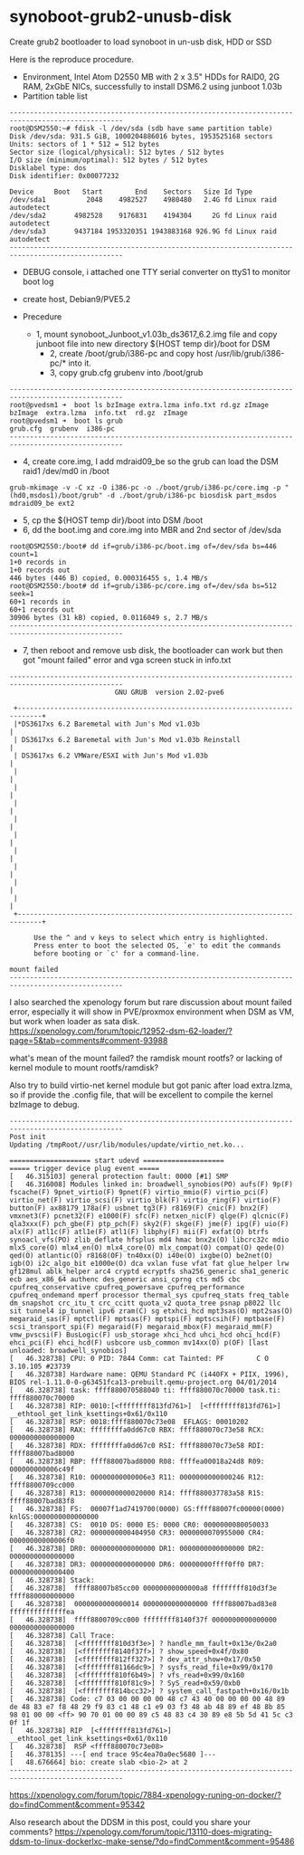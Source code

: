 # synoboot-grub2-unusb-disk
Create grub2 bootloader to load synoboot in un-usb disk, HDD or SSD

Here is the reproduce procedure.
 - Environment, Intel Atom D2550 MB with 2 x 3.5" HDDs for RAID0, 2G RAM, 2xGbE NICs, successfully to install DSM6.2 using junboot 1.03b
 - Partition table list
```
--------------------------------------------------------------------------------------------------
root@DSM2550:~# fdisk -l /dev/sda (sdb have same partition table)
Disk /dev/sda: 931.5 GiB, 1000204886016 bytes, 1953525168 sectors
Units: sectors of 1 * 512 = 512 bytes
Sector size (logical/physical): 512 bytes / 512 bytes
I/O size (minimum/optimal): 512 bytes / 512 bytes
Disklabel type: dos
Disk identifier: 0x00077232

Device     Boot   Start        End    Sectors   Size Id Type
/dev/sda1          2048    4982527    4980480   2.4G fd Linux raid autodetect
/dev/sda2       4982528    9176831    4194304     2G fd Linux raid autodetect
/dev/sda3       9437184 1953320351 1943883168 926.9G fd Linux raid autodetect
--------------------------------------------------------------------------------------------------
```
- DEBUG console, i attached one TTY serial converter on ttyS1 to monitor boot log
- create host, Debian9/PVE5.2

- Precedure
  - 1, mount synoboot_Junboot_v1.03b_ds3617_6.2.img file and copy junboot file into new directory ${HOST temp dir}/boot for DSM
	- 2, create /boot/grub/i386-pc and copy host /usr/lib/grub/i386-pc/* into it.
	- 3, copy grub.cfg grubenv into /boot/grub
```
--------------------------------------------------------------------------------------------------
root@pvedsm1 ➜  boot ls bzImage extra.lzma info.txt rd.gz zImage
bzImage  extra.lzma  info.txt  rd.gz  zImage
root@pvedsm1 ➜  boot ls grub
grub.cfg  grubenv  i386-pc
--------------------------------------------------------------------------------------------------
```
- 4, create core.img, I add mdraid09_be so the grub can load the DSM raid1 /dev/md0 in /boot
```
grub-mkimage -v -C xz -O i386-pc -o ./boot/grub/i386-pc/core.img -p "(hd0,msdos1)/boot/grub" -d ./boot/grub/i386-pc biosdisk part_msdos mdraid09_be ext2
```
- 5, cp the ${HOST temp dir}/boot into DSM /boot
- 6, dd the boot.img and core.img into MBR and 2nd sector of /dev/sda
```--------------------------------------------------------------------------------------------------
root@DSM2550:/boot# dd if=grub/i386-pc/boot.img of=/dev/sda bs=446 count=1
1+0 records in
1+0 records out
446 bytes (446 B) copied, 0.000316455 s, 1.4 MB/s
root@DSM2550:/boot# dd if=grub/i386-pc/core.img of=/dev/sda bs=512 seek=1
60+1 records in
60+1 records out
30906 bytes (31 kB) copied, 0.0116049 s, 2.7 MB/s
--------------------------------------------------------------------------------------------------
```
- 7, then reboot and remove usb disk, the bootloader can work but then got "mount failed" error and vga screen stuck in info.txt
```
--------------------------------------------------------------------------------------------------
                          GNU GRUB  version 2.02-pve6

 +----------------------------------------------------------------------------+
 |*DS3617xs 6.2 Baremetal with Jun's Mod v1.03b                               |
 | DS3617xs 6.2 Baremetal with Jun's Mod v1.03b Reinstall                     |
 | DS3617xs 6.2 VMWare/ESXI with Jun's Mod v1.03b                             |
 |                                                                            |
 |                                                                            |
 |                                                                            |
 |                                                                            |
 |                                                                            |
 |                                                                            |
 |                                                                            |
 |                                                                            |
 |                                                                            |
 +----------------------------------------------------------------------------+

      Use the ^ and v keys to select which entry is highlighted.
      Press enter to boot the selected OS, `e' to edit the commands
      before booting or `c' for a command-line.

mount failed
--------------------------------------------------------------------------------------------------
```
I also searched the xpenology forum but rare discussion about mount failed error, especially it will show in PVE/proxmox environment  when DSM as VM, but work when loader as sata disk.
https://xpenology.com/forum/topic/12952-dsm-62-loader/?page=5&tab=comments#comment-93988

what's mean of the mount failed? the ramdisk mount rootfs? or lacking of kernel module to mount rootfs/ramdisk?

Also try to build virtio-net kernel module but got panic after load extra.lzma, so if provide the .config file, that will be excellent to compile the kernel bzImage to debug.
```
--------------------------------------------------------------------------------------------------
Post init
Updating /tmpRoot//usr/lib/modules/update/virtio_net.ko...

==================== start udevd ====================
===== trigger device plug event =====
[   46.315103] general protection fault: 0000 [#1] SMP
[   46.316008] Modules linked in: broadwell_synobios(PO) aufs(F) 9p(F) fscache(F) 9pnet_virtio(F) 9pnet(F) virtio_mmio(F) virtio_pci(F) virtio_net(F) virtio_scsi(F) virtio_blk(F) virtio_ring(F) virtio(F) button(F) ax88179_178a(F) usbnet tg3(F) r8169(F) cnic(F) bnx2(F) vmxnet3(F) pcnet32(F) e1000(F) sfc(F) netxen_nic(F) qlge(F) qlcnic(F) qla3xxx(F) pch_gbe(F) ptp_pch(F) sky2(F) skge(F) jme(F) ipg(F) uio(F) alx(F) atl1c(F) atl1e(F) atl1(F) libphy(F) mii(F) exfat(O) btrfs synoacl_vfs(PO) zlib_deflate hfsplus md4 hmac bnx2x(O) libcrc32c mdio mlx5_core(O) mlx4_en(O) mlx4_core(O) mlx_compat(O) compat(O) qede(O) qed(O) atlantic(O) r8168(OF) tn40xx(O) i40e(O) ixgbe(O) be2net(O) igb(O) i2c_algo_bit e1000e(O) dca vxlan fuse vfat fat glue_helper lrw gf128mul ablk_helper arc4 cryptd ecryptfs sha256_generic sha1_generic ecb aes_x86_64 authenc des_generic ansi_cprng cts md5 cbc cpufreq_conservative cpufreq_powersave cpufreq_performance cpufreq_ondemand mperf processor thermal_sys cpufreq_stats freq_table dm_snapshot crc_itu_t crc_ccitt quota_v2 quota_tree psnap p8022 llc sit tunnel4 ip_tunnel ipv6 zram(C) sg etxhci_hcd mpt3sas(O) mpt2sas(O) megaraid_sas(F) mptctl(F) mptsas(F) mptspi(F) mptscsih(F) mptbase(F) scsi_transport_spi(F) megaraid(F) megaraid_mbox(F) megaraid_mm(F) vmw_pvscsi(F) BusLogic(F) usb_storage xhci_hcd uhci_hcd ohci_hcd(F) ehci_pci(F) ehci_hcd(F) usbcore usb_common mv14xx(O) p(OF) [last unloaded: broadwell_synobios]
[   46.328738] CPU: 0 PID: 7844 Comm: cat Tainted: PF        C O 3.10.105 #23739
[   46.328738] Hardware name: QEMU Standard PC (i440FX + PIIX, 1996), BIOS rel-1.11.0-0-g63451fca13-prebuilt.qemu-project.org 04/01/2014
[   46.328738] task: ffff880070588040 ti: ffff880070c70000 task.ti: ffff880070c70000
[   46.328738] RIP: 0010:[<ffffffff813fd761>]  [<ffffffff813fd761>] __ethtool_get_link_ksettings+0x61/0x110
[   46.328738] RSP: 0018:ffff880070c73e08  EFLAGS: 00010202
[   46.328738] RAX: ffffffffa0dd67c0 RBX: ffff880070c73e58 RCX: 0000000000000000
[   46.328738] RDX: ffffffffa0dd67c0 RSI: ffff880070c73e58 RDI: ffff88007bad8000
[   46.328738] RBP: ffff88007bad8000 R08: ffffea00018a24d8 R09: 000000000006c49f
[   46.328738] R10: 00000000000006e3 R11: 0000000000000246 R12: ffff8800709cc000
[   46.328738] R13: 0000000000020000 R14: ffff880037783a58 R15: ffff88007bad83f8
[   46.328738] FS:  00007f1ad7419700(0000) GS:ffff88007fc00000(0000) knlGS:0000000000000000
[   46.328738] CS:  0010 DS: 0000 ES: 0000 CR0: 0000000080050033
[   46.328738] CR2: 0000000000404950 CR3: 0000000070955000 CR4: 00000000000006f0
[   46.328738] DR0: 0000000000000000 DR1: 0000000000000000 DR2: 0000000000000000
[   46.328738] DR3: 0000000000000000 DR6: 00000000ffff0ff0 DR7: 0000000000000400
[   46.328738] Stack:
[   46.328738]  ffff88007b85cc00 00000000000000a8 ffffffff810d3f3e ffff880000000000
[   46.328738]  0000000000000014 0000000000000000 ffff88007bad83e8 ffffffffffffffea
[   46.328738]  ffff8800709cc000 ffffffff8140f37f 0000000000000000 0000000000000000
[   46.328738] Call Trace:
[   46.328738]  [<ffffffff810d3f3e>] ? handle_mm_fault+0x13e/0x2a0
[   46.328738]  [<ffffffff8140f37f>] ? show_speed+0x4f/0x80
[   46.328738]  [<ffffffff812ff327>] ? dev_attr_show+0x17/0x50
[   46.328738]  [<ffffffff81166dc9>] ? sysfs_read_file+0x99/0x170
[   46.328738]  [<ffffffff810f6b49>] ? vfs_read+0x99/0x160
[   46.328738]  [<ffffffff810f81c9>] ? SyS_read+0x59/0xb0
[   46.328738]  [<ffffffff814bcc32>] ? system_call_fastpath+0x16/0x1b
[   46.328738] Code: c7 03 00 00 00 00 48 c7 43 40 00 00 00 00 48 89 de 48 83 e7 f8 48 29 f9 83 c1 48 c1 e9 03 f3 48 ab 48 89 ef 48 8b 85 98 01 00 00 <ff> 90 70 01 00 00 89 c5 48 83 c4 30 89 e8 5b 5d 41 5c c3 0f 1f
[   46.328738] RIP  [<ffffffff813fd761>] __ethtool_get_link_ksettings+0x61/0x110
[   46.328738]  RSP <ffff880070c73e08>
[   46.378135] ---[ end trace 95c4ea70a0ec5680 ]---
[   48.676664] bio: create slab <bio-2> at 2
--------------------------------------------------------------------------------------------------
```
https://xpenology.com/forum/topic/7884-xpenology-runing-on-docker/?do=findComment&comment=95342

Also research about the DDSM in this post, could you share your comments?
https://xpenology.com/forum/topic/13110-does-migrating-ddsm-to-linux-dockerlxc-make-sense/?do=findComment&comment=95486
